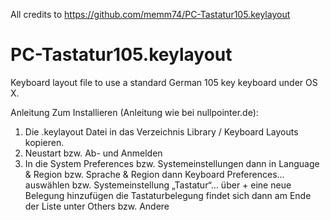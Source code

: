 All credits to https://github.com/memm74/PC-Tastatur105.keylayout


PC-Tastatur105.keylayout
========================

Keyboard layout file to use a standard German 105 key keyboard under OS X. 

Anleitung
Zum Installieren (Anleitung wie bei nullpointer.de):

1) Die .keylayout Datei in das Verzeichnis Library / Keyboard Layouts kopieren.
2) Neustart bzw. Ab- und Anmelden
3) In die System Preferences bzw. Systemeinstellungen
 dann in Language & Region bzw. Sprache & Region
 dann Keyboard Preferences... auswählen bzw. Systemeinstellung „Tastatur“...
 über + eine neue Belegung hinzufügen
 die Tastaturbelegung findet sich dann am Ende der Liste unter Others bzw. Andere
